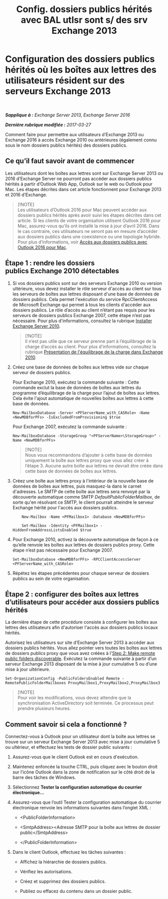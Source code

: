 ﻿---
title: 'Config. dossiers publics hérités avec BAL utlsr sont s/ des srv Exchange 2013'
TOCTitle: Configuration des dossiers publics hérités où les boîtes aux lettres des utilisateurs résident sur des serveurs Exchange 2013
ms:assetid: 1d5ca19e-696e-4054-a634-15dd34d952b7
ms:mtpsurl: https://technet.microsoft.com/fr-fr/library/Dn690134(v=EXCHG.150)
ms:contentKeyID: 62281116
ms.date: 05/23/2018
mtps_version: v=EXCHG.150
ms.translationtype: MT
---

# Configuration des dossiers publics hérités où les boîtes aux lettres des utilisateurs résident sur des serveurs Exchange 2013

 

_**Sapplique à :** Exchange Server 2013, Exchange Server 2016_

_**Dernière rubrique modifiée :** 2017-03-27_

Comment faire pour permettre aux utilisateurs d’Exchange 2013 ou Exchange 2016 à accès Exchange 2010 ou antérieures (également connu sous le nom dossiers publics hérités) des dossiers publics.

## Ce qu’il faut savoir avant de commencer

Les utilisateurs dont les boîtes aux lettres sont sur Exchange Server 2013 ou 2016 d’Exchange Server ne pourront pas accéder aux dossiers publics hérités à partir d’Outlook Web App, Outlook sur le web ou Outlook pour Mac. Les étapes décrites dans cet article fonctionnent pour Exchange 2013 et 2016 d’Exchange.

>  [!NOTE]  
> Les utilisateurs d’Outlook 2016 pour Mac peuvent accéder aux dossiers publics hérités après avoir suivi les étapes décrites dans cet article. Si les clients de votre organisation utilisent Outlook 2016 pour Mac, assurez-vous qu’ils ont installé la mise à jour d’avril 2016. Dans le cas contraire, ces utilisateurs ne seront pas en mesure d’accéder aux dossiers publics dans une coexistence ou une topologie hybride. Pour plus d’informations, voir <a href="accessing-public-folders-with-outlook-2016-for-mac-exchange-2013-help.md">Accès aux dossiers publics avec Outlook 2016 pour Mac</a>.


## Étape 1 : rendre les dossiers publics Exchange 2010 détectables

1.  Si vos dossiers publics sont sur des serveurs Exchange 2010 ou version ultérieure, vous devez installer le rôle serveur d'accès au client sur tous les serveurs de boîtes aux lettres disposant d'une base de données de dossiers publics. Cela permet l'exécution du service RpcClientAccess de Microsoft Exchange qui permet à tous les clients d'accéder aux dossiers publics. Le rôle d’accès au client n’étant pas requis pour les serveurs de dossiers publics Exchange 2007, cette étape n’est pas nécessaire. Pour plus d'informations, consultez la rubrique [Installer Exchange Server 2010](install-exchange-2013-using-the-setup-wizard-exchange-2013-help.md).
    
    >  [!NOTE]  
    > Il n’est pas utile que ce serveur prenne part à l’équilibrage de la charge d’accès au client. Pour plus d'informations, consultez la rubrique <a href="https://technet.microsoft.com/fr-fr/library/ff625247(v=exchg.141).aspx">Présentation de l'équilibrage de la charge dans Exchange 2010</a>.


2.  Créez une base de données de boîtes aux lettres vide sur chaque serveur de dossiers publics.
    
    Pour Exchange 2010, exécutez la commande suivante : Cette commande exclut la base de données de boîtes aux lettres du programme d’équilibrage de la charge pour l’ajout de boîtes aux lettres. Cela évite l'ajout automatique de nouvelles boîtes aux lettres à cette base de données.
    
        New-MailboxDatabase -Server <PFServerName_with_CASRole> -Name <NewMDBforPFs> -IsExcludedFromProvisioning $true 
    
    Pour Exchange 2007, exécutez la commande suivante :
    
        New-MailboxDatabase -StorageGroup "<PFServerName>\StorageGroup>" -Name <NewMDBforPFs>
    
    >  [!NOTE]  
    > Nous vous recommandons d’ajouter à cette base de données uniquement la boîte aux lettres proxy que vous allez créer à l’étape 3. Aucune autre boîte aux lettres ne devrait être créée dans cette base de données de boîtes aux lettres.


3.  Créez une boîte aux lettres proxy à l'intérieur de la nouvelle base de données de boîtes aux lettres, puis masquez-la dans le carnet d'adresses. Le SMTP de cette boîte aux lettres sera renvoyé par la découverte automatique comme SMTP *DefaultPublicFolderMailbox*, de sorte qu'en résolvant ce SMTP, le client pourrait atteindre le serveur Exchange hérité pour l'accès aux dossiers publics.
    ```
        New-Mailbox -Name <PFMailbox1> -Database <NewMDBforPFs> 
    ```
    ```
        Set-Mailbox -Identity <PFMailbox1> -HiddenFromAddressListsEnabled $true
    ```

4.  Pour Exchange 2010, activez la découverte automatique de façon à ce qu’elle renvoie les boîtes aux lettres de dossiers publics proxy. Cette étape n’est pas nécessaire pour Exchange 2007.
    
        Set-MailboxDatabase <NewMDBforPFs> -RPCClientAccessServer <PFServerName_with_CASRole>

5.  Répétez les étapes précédentes pour chaque serveur de dossiers publics au sein de votre organisation.

## Étape 2 : configurer des boîtes aux lettres d’utilisateurs pour accéder aux dossiers publics hérités

La dernière étape de cette procédure consiste à configurer les boîtes aux lettres des utilisateurs afin d'autoriser l'accès aux dossiers publics locaux hérités.

Autorisez les utilisateurs sur site d’Exchange Server 2013 à accéder aux dossiers publics hérités. Vous allez pointer vers toutes les boîtes aux lettres de dossiers publics proxy que vous avez créées à l'[Step 2: Make remote public folders discoverable](configure-legacy-on-premises-public-folders-for-a-hybrid-deployment-exchange-2013-help.md). Exécutez la commande suivante à partir d’un serveur Exchange 2013 disposant de la mise à jour cumulative 5 ou d’une mise à jour ultérieure.

    Set-OrganizationConfig -PublicFoldersEnabled Remote -RemotePublicFolderMailboxes ProxyMailbox1,ProxyMailbox2,ProxyMailbox3

>  [!NOTE]  
> Pour voir les modifications, vous devez attendre que la synchronisation ActiveDirectory soit terminée. Ce processus peut prendre plusieurs heures.


## Comment savoir si cela a fonctionné ?

Connectez-vous à Outlook pour un utilisateur dont la boîte aux lettres se trouve sur un serveur Exchange Server 2013 avec mise à jour cumulative 5 ou ultérieur, et effectuez les tests de dossier public suivants :

1.  Assurez-vous que le client Outlook est en cours d'exécution.

2.  Maintenez enfoncée la touche CTRL, puis cliquez avec le bouton droit sur l’icône Outlook dans la zone de notification sur le côté droit de la barre des tâches de Windows.

3.  Sélectionnez **Tester la configuration automatique du courrier électronique...**

4.  Assurez-vous que l’outil Tester la configuration automatique du courrier électronique renvoie les informations suivantes dans l’onglet XML :
    
      - \<PublicFolderInformation\>
    
      - \<SmtpAddress\>\<Adresse SMTP pour la boîte aux lettres de dossier public\</SmtpAddress\>
    
      - \</PublicFolderInformation\>

5.  Dans le client Outlook, effectuez les tâches suivantes :
    
      - Affichez la hiérarchie de dossiers publics.
    
      - Vérifiez les autorisations.
    
      - Créez et supprimez des dossiers publics.
    
      - Publiez ou effacez du contenu dans un dossier public.


